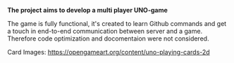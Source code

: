 **The project aims to develop a multi player UNO-game** 

The game is fully functional, it's created to learn Github commands and get a touch in end-to-end communication between server and a game. Therefore code optimization and docomentaion were not considered.  




Card Images: https://opengameart.org/content/uno-playing-cards-2d
